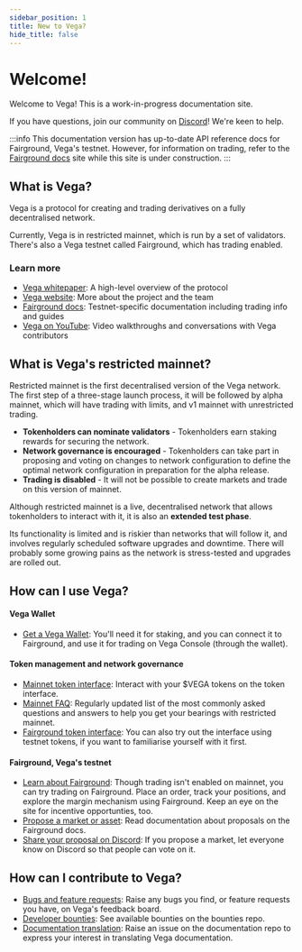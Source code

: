 ```yaml
---
sidebar_position: 1
title: New to Vega?
hide_title: false
---
```


# Welcome! 

Welcome to Vega! This is a work-in-progress documentation site. 

If you have questions, join our community on [Discord](https://vega.xyz/discord)! We're keen to help.

:::info
This documentation version has up-to-date API reference docs for Fairground, Vega's testnet. However, for information on trading, refer to the [Fairground docs](https://docs.fairground.vega.xyz) site while this site is under construction.
:::

## What is Vega?​
Vega is a protocol for creating and trading derivatives on a fully decentralised network. 

Currently, Vega is in restricted mainnet, which is run by a set of validators. There's also a Vega testnet called Fairground, which has trading enabled. 

### Learn more 
* [Vega whitepaper](https://vega.xyz/papers/vega-protocol-whitepaper.pdf): A high-level overview of the protocol
* [Vega website](https://vega.xyz): More about the project and the team
* [Fairground docs](https://docs.fairground.vega.xyz): Testnet-specific documentation including trading info and guides
* [Vega on YouTube](https://youtube.com/vegaprotocol): Video walkthroughs and conversations with Vega contributors

## What is Vega's restricted mainnet? 
Restricted mainnet is the first decentralised version of the Vega network. The first step of a three-stage launch process, it will be followed by alpha mainnet, which will have trading with limits, and v1 mainnet with unrestricted trading.

* **Tokenholders can nominate validators** - Tokenholders earn staking rewards for securing the network.  <br/>
* **Network governance is encouraged** - Tokenholders can take part in proposing and voting on changes to network configuration to define the optimal network configuration in preparation for the alpha release. <br/>
* **Trading is disabled** - It will not be possible to create markets and trade on this version of mainnet. 

Although restricted mainnet is a live, decentralised network that allows tokenholders to interact with it, it is also an **extended test phase**. 

Its functionality is limited and is riskier than networks that will follow it, and involves regularly scheduled software upgrades and downtime. There will probably some growing pains as the network is stress-tested and upgrades are rolled out.  

## How can I use Vega?

#### Vega Wallet
* [Get a Vega Wallet](../tools/vega-wallet/cli-wallet/latest/create-wallet): You'll need it for staking, and you can connect it to Fairground, and use it for trading on Vega Console (through the wallet). 

#### Token management and network governance 
* [Mainnet token interface](https://token.vega.xyz): Interact with your $VEGA tokens on the token interface.
* [Mainnet FAQ](https://blog.vega.xyz/the-vega-restricted-mainnet-faqs-6bedc7a57f24): Regularly updated list of the most commonly asked questions and answers to help you get your bearings with restricted mainnet.
* [Fairground token interface](https://token.fairground.wtf): You can also try out the interface using testnet tokens, if you want to familiarise yourself with it first.

#### Fairground, Vega's testnet
* [Learn about Fairground](https://fairground.wtf): Though trading isn't enabled on mainnet, you can try trading on Fairground. Place an order, track your positions, and explore the margin mechanism using Fairground. Keep an eye on the site for incentive opportunties, too. 
* [Propose a market or asset](https://docs.fairground.vega.xyz/docs/trading-questions/#governance): Read documentation about proposals on the Fairground docs. 
* [Share your proposal on Discord](https://vega.xyz/discord): If you propose a market, let everyone know on Discord so that people can vote on it. 

## How can I contribute to Vega?

* [Bugs and feature requests](https://github.com/vegaprotocol/feedback/discussions/): Raise any bugs you find, or feature requests you have, on Vega's feedback board.
* [Developer bounties](https://github.com/vegaprotocol/bounties/): See available bounties on the bounties repo. 
* [Documentation translation](https://github.com/vegaprotocol/documentation/issues): Raise an issue on the documentation repo to express your interest in translating Vega documentation. 
